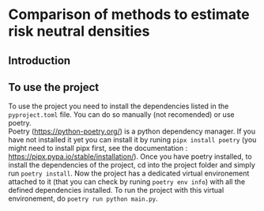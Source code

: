 # Comparison of methods to estimate risk neutral densities

## Introduction

## To use the project
To use the project you need to install the dependencies listed in the `pyproject.toml` file. You can do so manually (not recomended) or use poetry.  
Poetry (https://python-poetry.org/) is a python dependency manager. If you have not installed it yet you can install it by runing `pipx install poetry` (you might need to install pipx first, see the documentation : https://pipx.pypa.io/stable/installation/).
Once you have poetry installed, to install the dependencies of the project, cd into the project folder and simply run `poetry install`. Now the project has a dedicated virtual environement attached to it (that you can check by runing `poetry env info`) with all the defined dependencies installed. To run the project with this virtual environement, do `poetry run python main.py`.

